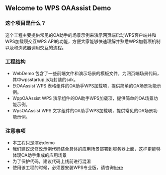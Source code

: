 ## Welcome to WPS OAAssist Demo

### 这个项目是什么？

这个工程主要提供常见的OA助手的场景示例来演示网页端启动WPS客户端并和WPS加载项交互WPS API的功能，方便大家能够快速理解并熟悉WPS加载项机制以及和浏览器调用交互的流程。

### 工程结构

* WebDemo 	包含了一些前端文件和演示场景的模板文件，为网页端场景代码，其中wpsstartup.js为封装的sdk。
* EtOAAssist	WPS 表格组件的OA助手WPS加载项，提供简单的OA场景功能示例。
* WppOAAssist	WPS 演示组件的OA助手WPS加载项，提供简单的OA场景功能示例。
* WpsOAAssist	WPS 文字组件的OA助手WPS加载项，提供常见的OA场景功能示例。

### 注意事项

* 本工程只是演示demo
* 我们建议您修改示例代码结合具体的应用场景部署到服务器上面，这样更能够体现OA助手集成的应用场景
* 为了保护代码，建议代码上线前进行混淆
* 使用该工程的时候，必须要安装WPS专业版，请咨询[here](http://wps.udesk.cn/hc)

